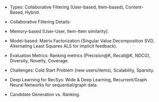 - Types: Collaborative Filtering (User-based, Item-based), Content-Based, Hybrid.

- Collaborative Filtering Details:

- Memory-based (User-User, Item-Item similarity).

- Model-based: Matrix Factorization (Singular Value Decomposition SVD, Alternating Least Squares ALS for implicit feedback).

- Evaluation Metrics: Ranking metrics (Precision@K, Recall@K, NDCG), Diversity, Novelty, Coverage.

- Challenges: Cold Start Problem (new users/items), Scalability, Sparsity.

- Deep Learning for RecSys: Wide & Deep Learning, Recurrent/Graph Neural Networks for sequential/graph data.

- Candidate Generation vs. Ranking.